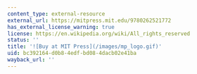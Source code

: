 ```yaml
---
content_type: external-resource
external_url: https://mitpress.mit.edu/9780262521772
has_external_license_warning: true
license: https://en.wikipedia.org/wiki/All_rights_reserved
status: ''
title: '![Buy at MIT Press](/images/mp_logo.gif)'
uid: bc392164-d0b8-4edf-bd08-4dacb02e41ba
wayback_url: ''
---
```

